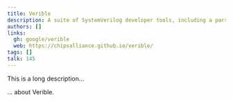 ```yaml
---
title: Verible
description: A suite of SystemVerilog developer tools, including a parser, style-linter, and formatter
authors: []
links:
  gh: google/verible
  web: https://chipsalliance.github.io/verible/
tags: []
talk: 145
---
```


This is a long description...
<!--more-->
... about Verible.
